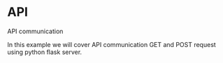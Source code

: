 # API
API communication

In this example we will cover API communication GET and POST request using python flask server.
